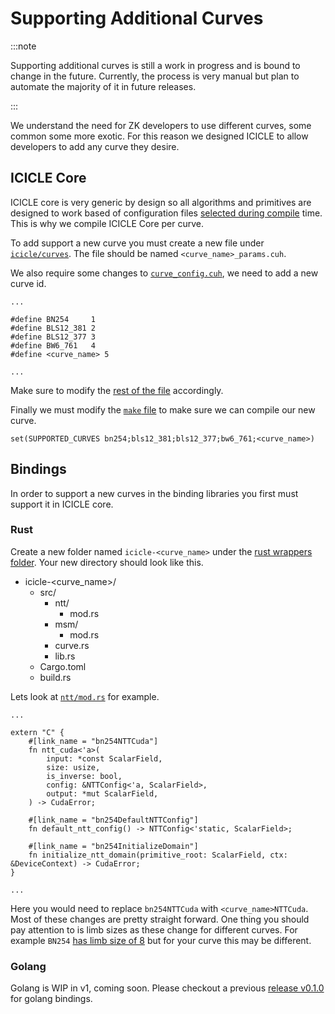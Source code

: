 # Supporting Additional Curves

:::note

Supporting additional curves is still a work in progress and is bound to change in the future. Currently, the process is very manual but plan to automate the majority of it in future releases.

:::


We understand the need for ZK developers to use different curves, some common some more exotic. For this reason we designed ICICLE to allow developers to add any curve they desire.

## ICICLE Core

ICICLE core is very generic by design so all algorithms and primitives are designed to work based of configuration files [selected during compile](https://github.com/ingonyama-zk/icicle/blob/main/icicle/curves/curve_config.cuh) time. This is why we compile ICICLE Core per curve.

To add support a new curve you must create a new file under [`icicle/curves`](https://github.com/ingonyama-zk/icicle/tree/main/icicle/curves). The file should be named `<curve_name>_params.cuh`.

We also require some changes to [`curve_config.cuh`](https://github.com/ingonyama-zk/icicle/blob/main/icicle/curves/curve_config.cuh#L16-L29), we need to add a new curve id.

```
...

#define BN254     1
#define BLS12_381 2
#define BLS12_377 3
#define BW6_761   4
#define <curve_name> 5

...
```

Make sure to modify the [rest of the file](https://github.com/ingonyama-zk/icicle/blob/4beda3a900eda961f39af3a496f8184c52bf3b41/icicle/curves/curve_config.cuh#L16-L29) accordingly.

Finally we must modify the [`make` file](https://github.com/ingonyama-zk/icicle/blob/main/icicle/CMakeLists.txt#L64) to make sure we can compile our new curve.

```
set(SUPPORTED_CURVES bn254;bls12_381;bls12_377;bw6_761;<curve_name>)
```

## Bindings

In order to support a new curves in the binding libraries you first must support it in ICICLE core.

### Rust

Create a new folder named `icicle-<curve_name>` under the [rust wrappers folder](https://github.com/ingonyama-zk/icicle/tree/main/wrappers/rust/icicle-curves). Your new directory should look like this.


* icicle-<curve_name>/
  * src/
    * ntt/
        * mod.rs
    * msm/
        * mod.rs
    * curve.rs
    * lib.rs
  * Cargo.toml
  * build.rs

Lets look at [`ntt/mod.rs`](https://github.com/ingonyama-zk/icicle/blob/main/wrappers/rust/icicle-curves/icicle-bn254/src/ntt/mod.rs) for example.


```
...

extern "C" {
    #[link_name = "bn254NTTCuda"]
    fn ntt_cuda<'a>(
        input: *const ScalarField,
        size: usize,
        is_inverse: bool,
        config: &NTTConfig<'a, ScalarField>,
        output: *mut ScalarField,
    ) -> CudaError;

    #[link_name = "bn254DefaultNTTConfig"]
    fn default_ntt_config() -> NTTConfig<'static, ScalarField>;

    #[link_name = "bn254InitializeDomain"]
    fn initialize_ntt_domain(primitive_root: ScalarField, ctx: &DeviceContext) -> CudaError;
}

...
```

Here you would need to replace `bn254NTTCuda` with `<curve_name>NTTCuda`. Most of these changes are pretty straight forward. One thing you should pay attention to is limb sizes as these change for different curves. For example `BN254` [has limb size of 8](https://github.com/ingonyama-zk/icicle/blob/4beda3a900eda961f39af3a496f8184c52bf3b41/wrappers/rust/icicle-curves/icicle-bn254/src/curve.rs#L15) but for your curve this may be different.

### Golang

Golang is WIP in v1, coming soon. Please checkout a previous [release v0.1.0](https://github.com/ingonyama-zk/icicle/releases/tag/v0.1.0) for golang bindings.
